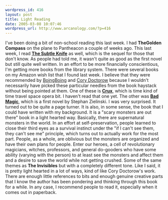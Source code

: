 ```yaml
--- 
wordpress_id: 416
layout: post
title: Light Reading
date: 2005-03-08 10:07:46
wordpress_url: http://www.arcanology.com/?p=416
---
```

I've been doing a bit of non-school reading this last week. I had <strong>TheGolden Compass</strong> on the plane to Pantheacon a couple of weeks ago. This last week, I read <strong><a href="http://www.amazon.com/exec/obidos/tg/detail/-/0440238145/">The Subtle Knife</a></strong> as well, which is the sequel for those that don't know. As people had told me, it wasn't quite as good as the first novel but still quite well written. In an effort to be more financially conscientious, I'm getting more books from the library system. There were several books on my Amazon wish list that I found last week. I believe that they were recommended by <a href="http://www.boingboing.net">BoingBoing</a> and <a href="http://www.craphound.com/">Cory Doctorow</a> because I wouldn't necessarily have picked these particular needles from the book haystack without being pointed at them. One of these is <strong><a href="http://www.amazon.com/exec/obidos/ASIN/0765310376">Crux</a></strong>, which is time kind of time travel space opera bit. I haven't read that one yet. The other was <strong><a href="http://www.amazon.com/exec/obidos/tg/detail/-/0312878621/">Bad Magic</a></strong>, which is a first novel by Stephan Zielinski. I was very surprised. It turned out to be quite a page turner. It is also, in some sense, the book that I could have written with my background. It is a "scary monsters are out there" book in a light hearted way. Basically, there are supernatural monsters in the world. In an effort at self-preservation, people learned to close their third eyes as a survival instinct under the "if I can't see them, they can't see me" principle, which turns out to actually work for the most part. People, as a whole, are oblivious but the monsters are organized and have their own plans for people. Enter our heroes, a cell of revolutionary magicians, witches, professors, and general do-gooders who have some ability (varying with the person) to at least see the monsters and affect them and a desire to save the world while not getting crushed. Some of the same themes as <strong>The Invisibles</strong> but with a completely different tone. Like I said, it is pretty light hearted in a lot of ways, kind of like Cory Doctorow's work. There are enough little references to bits and enough genuine creative parts that I know the author has been pondering and thinking through this book for a while. In any case, I recommend people to read it, especially when it comes out in paperback.